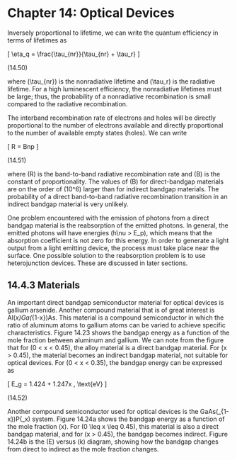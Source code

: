 # Chapter 14: Optical Devices

Inversely proportional to lifetime, we can write the quantum efficiency in terms of lifetimes as

\[
\eta_q = \frac{\tau_{nr}}{\tau_{nr} + \tau_r}
\]

(14.50)

where \(\tau_{nr}\) is the nonradiative lifetime and \(\tau_r\) is the radiative lifetime. For a high luminescent efficiency, the nonradiative lifetimes must be large; thus, the probability of a nonradiative recombination is small compared to the radiative recombination.

The interband recombination rate of electrons and holes will be directly proportional to the number of electrons available and directly proportional to the number of available empty states (holes). We can write

\[
R = Bnp
\]

(14.51)

where \(R\) is the band-to-band radiative recombination rate and \(B\) is the constant of proportionality. The values of \(B\) for direct-bandgap materials are on the order of \(10^6\) larger than for indirect bandgap materials. The probability of a direct band-to-band radiative recombination transition in an indirect bandgap material is very unlikely.

One problem encountered with the emission of photons from a direct bandgap material is the reabsorption of the emitted photons. In general, the emitted photons will have energies \(h\nu > E_p\), which means that the absorption coefficient is not zero for this energy. In order to generate a light output from a light emitting device, the process must take place near the surface. One possible solution to the reabsorption problem is to use heterojunction devices. These are discussed in later sections.

## 14.4.3 Materials

An important direct bandgap semiconductor material for optical devices is gallium arsenide. Another compound material that is of great interest is Al\(_x\)Ga\(_{1-x}\)As. This material is a compound semiconductor in which the ratio of aluminum atoms to gallium atoms can be varied to achieve specific characteristics. Figure 14.23 shows the bandgap energy as a function of the mole fraction between aluminum and gallium. We can note from the figure that for \(0 < x < 0.45\), the alloy material is a direct bandgap material. For \(x > 0.45\), the material becomes an indirect bandgap material, not suitable for optical devices. For \(0 < x < 0.35\), the bandgap energy can be expressed as

\[
E_g = 1.424 + 1.247x \, \text{eV}
\]

(14.52)

Another compound semiconductor used for optical devices is the GaAs\(_{1-x}\)P\(_x\) system. Figure 14.24a shows the bandgap energy as a function of the mole fraction \(x\). For \(0 \leq x \leq 0.45\), this material is also a direct bandgap material, and for \(x > 0.45\), the bandgap becomes indirect. Figure 14.24b is the \(E\) versus \(k\) diagram, showing how the bandgap changes from direct to indirect as the mole fraction changes.